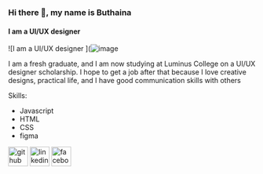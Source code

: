 
### Hi there 👋, my name is Buthaina 
#### I am a UI/UX  designer 
![I am a UI/UX  designer ](![image](https://user-images.githubusercontent.com/113937040/235497779-bc8ab10f-bc23-43a2-b5f6-dcd571e7063c.png)

I am a fresh graduate, and I am now studying at Luminus College on a UI/UX designer scholarship. I hope to get a job after that because I love creative designs, practical life, and I have good communication skills with others

Skills: 
* Javascript 
* HTML 
* CSS
* figma 


[<img src='https://cdn.jsdelivr.net/npm/simple-icons@3.0.1/icons/github.svg' alt='github' height='40'>](https://github.com/https://github.com/ButhainaAbuJado)  [<img src='https://cdn.jsdelivr.net/npm/simple-icons@3.0.1/icons/linkedin.svg' alt='linkedin' height='40'>](https://www.linkedin.com/in/https://www.linkedin.com/in/buthaina-abu-jado-7b058a261/)  [<img src='https://cdn.jsdelivr.net/npm/simple-icons@3.0.1/icons/facebook.svg' alt='facebook' height='40'>](https://www.facebook.com/https://www.facebook.com/buthaina.sufian?mibextid=ZbWKwL)  







